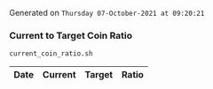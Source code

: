 Generated on `Thursday 07-October-2021 at 09:20:21`

### Current to Target Coin Ratio
`current_coin_ratio.sh`

Date|Current|Target|Ratio
---|---|---|---
